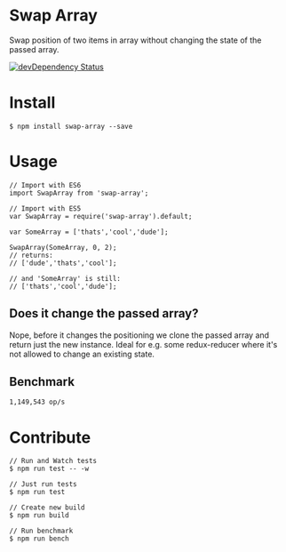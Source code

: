 # Swap Array
Swap position of two items in array without changing the state of the passed array.

[![devDependency Status](https://david-dm.org/michaelzoidl/swap-array/dev-status.svg)](https://david-dm.org/michaelzoidl/babel-root-import#info=devDependencies)

# Install
```
$ npm install swap-array --save
```

# Usage
```
// Import with ES6
import SwapArray from 'swap-array';

// Import with ES5
var SwapArray = require('swap-array').default;

var SomeArray = ['thats','cool','dude'];

SwapArray(SomeArray, 0, 2);
// returns:
// ['dude','thats','cool'];

// and 'SomeArray' is still:
// ['thats','cool','dude'];
```

## Does it change the passed array?
Nope, before it changes the positioning we clone the passed array and return just the new instance. Ideal for e.g. some redux-reducer where it's not allowed to change an existing state.

## Benchmark
```
1,149,543 op/s
```

# Contribute
```
// Run and Watch tests
$ npm run test -- -w

// Just run tests
$ npm run test

// Create new build
$ npm run build

// Run benchmark
$ npm run bench
```
